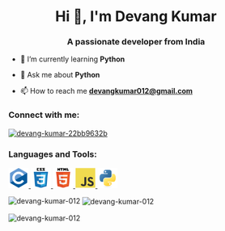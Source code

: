 <h1 align="center">Hi 👋, I'm Devang Kumar</h1>
<h3 align="center">A passionate developer from India</h3>

- 🌱 I’m currently learning **Python**

- 💬 Ask me about **Python**

- 📫 How to reach me **devangkumar012@gmail.com**

<h3 align="left">Connect with me:</h3>
<p align="left">
<a href="https://linkedin.com/in/devang-kumar-22bb9632b" target="blank"><img align="center" src="https://raw.githubusercontent.com/rahuldkjain/github-profile-readme-generator/master/src/images/icons/Social/linked-in-alt.svg" alt="devang-kumar-22bb9632b" height="30" width="40" /></a>
</p>

<h3 align="left">Languages and Tools:</h3>
<p align="left"> <a href="https://www.cprogramming.com/" target="_blank" rel="noreferrer"> <img src="https://raw.githubusercontent.com/devicons/devicon/master/icons/c/c-original.svg" alt="c" width="40" height="40"/> </a> <a href="https://www.w3schools.com/css/" target="_blank" rel="noreferrer"> <img src="https://raw.githubusercontent.com/devicons/devicon/master/icons/css3/css3-original-wordmark.svg" alt="css3" width="40" height="40"/> </a> <a href="https://www.w3.org/html/" target="_blank" rel="noreferrer"> <img src="https://raw.githubusercontent.com/devicons/devicon/master/icons/html5/html5-original-wordmark.svg" alt="html5" width="40" height="40"/> </a> <a href="https://developer.mozilla.org/en-US/docs/Web/JavaScript" target="_blank" rel="noreferrer"> <img src="https://raw.githubusercontent.com/devicons/devicon/master/icons/javascript/javascript-original.svg" alt="javascript" width="40" height="40"/> </a> <a href="https://www.python.org" target="_blank" rel="noreferrer"> <img src="https://raw.githubusercontent.com/devicons/devicon/master/icons/python/python-original.svg" alt="python" width="40" height="40"/> </a> </p>

<p><img align="left" src="https://github-readme-stats.vercel.app/api/top-langs?username=devang-kumar-012&show_icons=true&locale=en&layout=compact" alt="devang-kumar-012" /></p>

<p>&nbsp;<img align="center" src="https://github-readme-stats.vercel.app/api?username=devang-kumar-012&show_icons=true&locale=en" alt="devang-kumar-012" /></p>

<p><img align="center" src="https://github-readme-streak-stats.herokuapp.com/?user=devang-kumar-012&" alt="devang-kumar-012" /></p>
